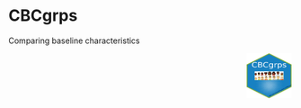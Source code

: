 # CBCgrps
 Comparing baseline characteristics


<p align="right" style="vertical-align: top;">
  <img src="https://raw.githubusercontent.com/zh-zhang1984/CBCgrps/master/hex-CBCgrps.png" width="80" height="80" title="CBCgrps">
</p>
